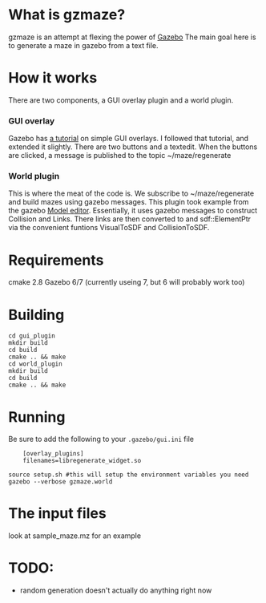 # What is gzmaze?
gzmaze is an attempt at flexing the power of [Gazebo](http://gazebosim.org)
The main goal here is to generate a maze in gazebo from a text file.

# How it works
There are two components, a GUI overlay plugin and a world plugin.

### GUI overlay
Gazebo has [a tutorial](http://gazebosim.org/tutorials?tut=gui_overlay&cat=user_input) on simple GUI overlays. I followed that tutorial, and extended it slightly.
There are two buttons and a textedit. When the buttons are clicked, a message is published to the topic ~/maze/regenerate

### World plugin
This is where the meat of the code is. We subscribe to ~/maze/regenerate and build mazes using gazebo messages. This plugin took example from the gazebo [Model editor](https://bitbucket.org/osrf/gazebo/src/default/gazebo/gui/model/). Essentially, it uses gazebo messages to construct Collision and Links. There links are then converted to and sdf::ElementPtr via the convenient funtions VisualToSDF and CollisionToSDF.

# Requirements
cmake 2.8
Gazebo 6/7 (currently useing 7, but 6 will probably work too)

# Building

    cd gui_plugin
    mkdir build
    cd build
    cmake .. && make
    cd world_plugin
    mkdir build
    cd build
    cmake .. && make

# Running
Be sure to add the following to your `.gazebo/gui.ini` file

```
    [overlay_plugins]
    filenames=libregenerate_widget.so
```

    source setup.sh #this will setup the environment variables you need
    gazebo --verbose gzmaze.world

# The input files
look at sample_maze.mz for an example

# TODO:
 - random generation doesn't actually do anything right now
